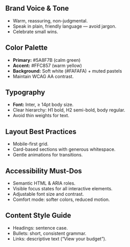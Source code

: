 ## Brand Voice & Tone
- Warm, reassuring, non-judgmental.
- Speak in plain, friendly language — avoid jargon.
- Celebrate small wins.

## Color Palette
- **Primary:** #5A8F7B (calm green)
- **Accent:** #FFC857 (warm yellow)
- **Background:** Soft white (#FAFAFA) + muted pastels
- Maintain WCAG AA contrast.

## Typography
- **Font:** Inter, ≥ 14pt body size.
- Clear hierarchy: H1 bold, H2 semi-bold, body regular.
- Avoid thin weights for text.

## Layout Best Practices
- Mobile-first grid.
- Card-based sections with generous whitespace.
- Gentle animations for transitions.

## Accessibility Must-Dos
- Semantic HTML & ARIA roles.
- Visible focus states for all interactive elements.
- Adjustable font size and contrast.
- Comfort mode: softer colors, reduced motion.

## Content Style Guide
- Headings: sentence case.
- Bullets: short, consistent grammar.
- Links: descriptive text (“View your budget”).
